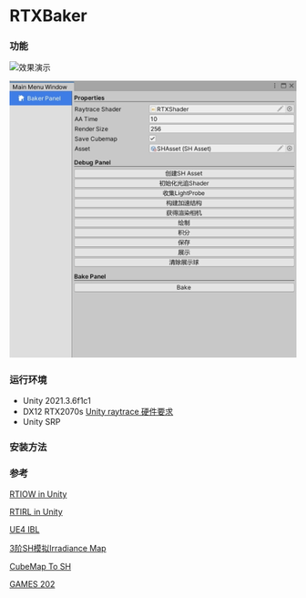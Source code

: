 # RTXBaker

### 功能

![效果演示](image/效果演示.gif)

![烘焙面板](image/烘焙面板.jpg)

### 运行环境

- Unity 2021.3.6f1c1
- DX12 RTX2070s [Unity raytrace 硬件要求](https://docs.unity3d.com/Packages/com.unity.render-pipelines.high-definition@13.1/manual/Ray-Tracing-Getting-Started.html#HardwareRequirements)
- Unity SRP

### 安装方法



### 参考

[RTIOW in Unity](https://github.com/zhing2006/GPU-Ray-Tracing-in-One-Weekend-by-Unity-2019.3#gpu-ray-tracing-in-one-weekend-by-unity-20193)

[RTIRL in Unity](https://github.com/zhing2006/GPU-Ray-Tracing-in-Rest-of-Your-Life-by-Unity-2019.3)

[UE4 IBL](https://cdn2-unrealengine-1251447533.file.myqcloud.com/Resources/files/2013SiggraphPresentationsNotes-26915738.pdf)

[3阶SH模拟Irradiance Map](https://zhuanlan.zhihu.com/p/476612991)

[CubeMap To SH](https://github.com/Crocs512/GAMES202-HW/blob/1b15139b633b39124670dd5cbe79ecb4124470c4/homework2/prt/src/prt.cpp)

[GAMES 202](https://games-cn.org/games202/)
